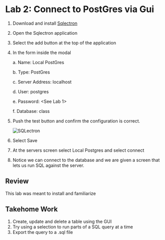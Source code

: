 # Lab 2: Connect to PostGres via Gui #

1. Download and install [Sqlectron](https://sqlectron.github.io/)
2. Open the Sqlectron application
3. Select the add button at the top of the application
4. In the form inside the modal

    a. Name: Local PostGres

    b. Type: PostGres

    c. Server Address: localhost

    d. User: postgres

    e. Password: <See Lab 1>
        
    f. Database: class

5. Push the test button and confirm the configuration is correct.

    ![SQLectron](https://jrgleason.github.io/psql-getting-started/labs/resources/lab1/sqlectron_view.png "SQLectron")

6. Select Save
7. At the servers screen select Local Postgres and select connect
8. Notice we can connect to the database and we are given a screen that lets us run SQL against the server.

## Review ##

This lab was meant to install and familiarize 

## Takehome Work

1. Create, update and delete a table using the GUI
2. Try using a selection to run parts of a SQL query at a time
3. Export the query to a .sql file
